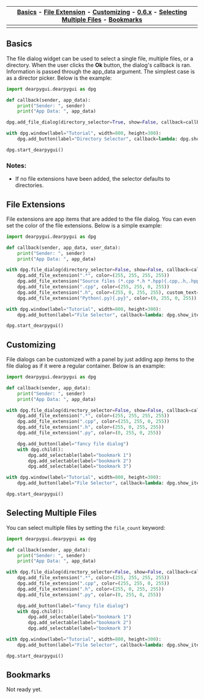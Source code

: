 | [Basics](#basics) - [File Extension](#file-extension) - [Customizing](#customizing) - [0.6.x](https://github.com/hoffstadt/DearPyGui_06/wiki/File-and-Directory-Selector) - [Selecting Multiple Files](#selecting-multiple-files) - [Bookmarks](#bookmarks) |
|----|
||

## Basics
The file dialog widget can be used to select a single file, multiple files, or a directory. When the user clicks the **Ok** button, the dialog's callback is ran. Information is passed through the app_data argument. The simplest case is as a director picker. Below is the example:

```python
import dearpygui.dearpygui as dpg

def callback(sender, app_data):
    print("Sender: ", sender)
    print("App Data: ", app_data)

dpg.add_file_dialog(directory_selector=True, show=False, callback=callback, id="file_dialog_id")

with dpg.window(label="Tutorial", width=800, height=300):
    dpg.add_button(label="Directory Selector", callback=lambda: dpg.show_item("file_dialog_id"))

dpg.start_dearpygui()
```
### Notes:
* If no file extensions have been added, the selector defaults to directories.

## File Extensions
File extensions are app items that are added to the file dialog. You can even set the color of the file extensions. Below is a simple example:
```python
import dearpygui.dearpygui as dpg

def callback(sender, app_data, user_data):
    print("Sender: ", sender)
    print("App Data: ", app_data)

with dpg.file_dialog(directory_selector=False, show=False, callback=callback, id="file_dialog_id"):
    dpg.add_file_extension(".*", color=(255, 255, 255, 255))
    dpg.add_file_extension("Source files (*.cpp *.h *.hpp){.cpp,.h,.hpp}", color=(0, 255, 255, 255))
    dpg.add_file_extension(".cpp", color=(255, 255, 0, 255))
    dpg.add_file_extension(".h", color=(255, 0, 255, 255), custom_text="header")
    dpg.add_file_extension("Python(.py){.py}", color=(0, 255, 0, 255))

with dpg.window(label="Tutorial", width=800, height=300):
    dpg.add_button(label="File Selector", callback=lambda: dpg.show_item("file_dialog_id"))

dpg.start_dearpygui()
```
## Customizing
File dialogs can be customized with a panel by just adding app items to the file dialog as if it were a regular container. Below is an example:
```python
import dearpygui.dearpygui as dpg

def callback(sender, app_data):
    print("Sender: ", sender)
    print("App Data: ", app_data)

with dpg.file_dialog(directory_selector=False, show=False, callback=callback, id="file_dialog_id"):
    dpg.add_file_extension(".*", color=(255, 255, 255, 255))
    dpg.add_file_extension(".cpp", color=(255, 255, 0, 255))
    dpg.add_file_extension(".h", color=(255, 0, 255, 255))
    dpg.add_file_extension(".py", color=(0, 255, 0, 255))

    dpg.add_button(label="fancy file dialog")
    with dpg.child():
        dpg.add_selectable(label="bookmark 1")
        dpg.add_selectable(label="bookmark 2")
        dpg.add_selectable(label="bookmark 3")

with dpg.window(label="Tutorial", width=800, height=300):
    dpg.add_button(label="File Selector", callback=lambda: dpg.show_item("file_dialog_id"))

dpg.start_dearpygui()
```

## Selecting Multiple Files
You can select multiple files by setting the `file_count` keyword:
```python
import dearpygui.dearpygui as dpg

def callback(sender, app_data):
    print("Sender: ", sender)
    print("App Data: ", app_data)

with dpg.file_dialog(directory_selector=False, show=False, callback=callback, file_count=3, id="file_dialog_id"):
    dpg.add_file_extension(".*", color=(255, 255, 255, 255))
    dpg.add_file_extension(".cpp", color=(255, 255, 0, 255))
    dpg.add_file_extension(".h", color=(255, 0, 255, 255))
    dpg.add_file_extension(".py", color=(0, 255, 0, 255))

    dpg.add_button(label="fancy file dialog")
    with dpg.child():
        dpg.add_selectable(label="bookmark 1")
        dpg.add_selectable(label="bookmark 2")
        dpg.add_selectable(label="bookmark 3")

with dpg.window(label="Tutorial", width=800, height=300):
    dpg.add_button(label="File Selector", callback=lambda: dpg.show_item("file_dialog_id"))

dpg.start_dearpygui()
```

## Bookmarks
Not ready yet.